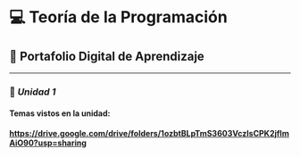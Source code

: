 # 💻 Teoría de la Programación  
## 📘 Portafolio Digital de Aprendizaje  

---

### 🧩 *Unidad 1*
####    Temas vistos en la unidad:
####     https://drive.google.com/drive/folders/1ozbtBLpTmS3603VczlsCPK2jflmAiO90?usp=sharing
####
####
####
####
####
####
####
####
####
####
####


